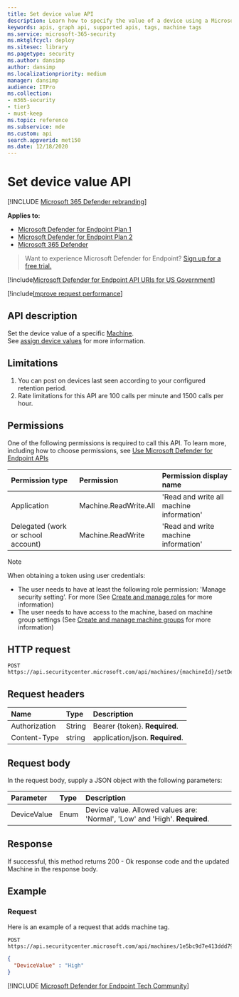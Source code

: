 ```yaml
---
title: Set device value API
description: Learn how to specify the value of a device using a Microsoft Defender for Endpoint API.
keywords: apis, graph api, supported apis, tags, machine tags
ms.service: microsoft-365-security
ms.mktglfcycl: deploy
ms.sitesec: library
ms.pagetype: security
ms.author: dansimp
author: dansimp
ms.localizationpriority: medium
manager: dansimp
audience: ITPro
ms.collection: 
- m365-security
- tier3
- must-keep
ms.topic: reference
ms.subservice: mde
ms.custom: api
search.appverid: met150
ms.date: 12/18/2020
---
```


# Set device value API

[!INCLUDE [Microsoft 365 Defender rebranding](../../includes/microsoft-defender.md)]

**Applies to:**
- [Microsoft Defender for Endpoint Plan 1](https://go.microsoft.com/fwlink/?linkid=2154037)
- [Microsoft Defender for Endpoint Plan 2](https://go.microsoft.com/fwlink/?linkid=2154037)
- [Microsoft 365 Defender](https://go.microsoft.com/fwlink/?linkid=2118804)


> Want to experience Microsoft Defender for Endpoint? [Sign up for a free trial.](https://signup.microsoft.com/create-account/signup?products=7f379fee-c4f9-4278-b0a1-e4c8c2fcdf7e&ru=https://aka.ms/MDEp2OpenTrial?ocid=docs-wdatp-exposedapis-abovefoldlink)

[!include[Microsoft Defender for Endpoint API URIs for US Government](../../includes/microsoft-defender-api-usgov.md)]

[!include[Improve request performance](../../includes/improve-request-performance.md)]

## API description

Set the device value of a specific [Machine](machine.md).<br>
See [assign device values](tvm-assign-device-value.md) for more information.

## Limitations

1. You can post on devices last seen according to your configured retention period.
2. Rate limitations for this API are 100 calls per minute and 1500 calls per hour.

## Permissions

One of the following permissions is required to call this API. To learn more, including how to choose permissions, see [Use Microsoft Defender for Endpoint APIs](apis-intro.md)

Permission type|Permission|Permission display name
:---|:---|:---
Application|Machine.ReadWrite.All|'Read and write all machine information'
Delegated (work or school account)|Machine.ReadWrite|'Read and write machine information'

> [!NOTE]
> When obtaining a token using user credentials:
>
> - The user needs to have at least the following role permission: 'Manage security setting'. For more  (See [Create and manage roles](user-roles.md) for more information)
> - The user needs to have access to the machine, based on machine group settings (See [Create and manage machine groups](machine-groups.md) for more information)

## HTTP request

```http
POST https://api.securitycenter.microsoft.com/api/machines/{machineId}/setDeviceValue
```

## Request headers

Name|Type|Description
:---|:---|:---
Authorization|String|Bearer {token}. **Required**.
Content-Type|string|application/json. **Required**.

## Request body

In the request body, supply a JSON object with the following parameters:

Parameter|Type|Description
:---|:---|:---
DeviceValue|Enum|Device value. Allowed values are: 'Normal', 'Low' and 'High'. **Required**.

## Response

If successful, this method returns 200 - Ok response code and the updated Machine in the response body.

## Example

### Request

Here is an example of a request that adds machine tag.

```http
POST https://api.securitycenter.microsoft.com/api/machines/1e5bc9d7e413ddd7902c2932e418702b84d0cc07/setDeviceValue
```

```json
{
  "DeviceValue" : "High"
}
```
[!INCLUDE [Microsoft Defender for Endpoint Tech Community](../../includes/defender-mde-techcommunity.md)]
